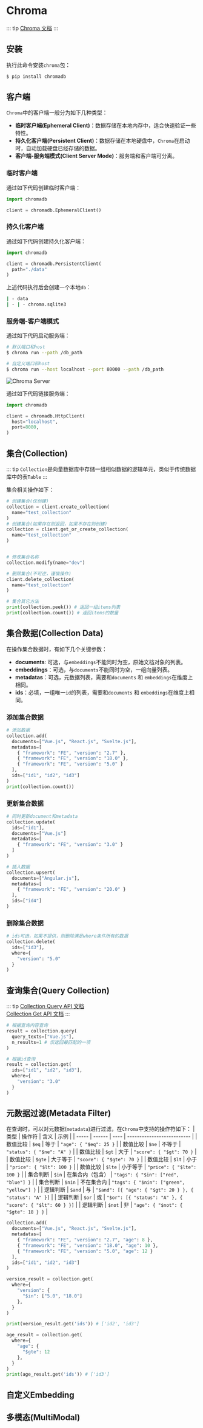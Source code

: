 # Chroma
::: tip
[Chroma 文档](https://docs.trychroma.com/docs/overview/introduction)
:::

## 安装

执行此命令安装`chroma`包：
```sh
$ pip install chromadb
```

## 客户端
`Chroma`中的客户端一般分为如下几种类型：
* **临时客户端(Ephemeral Client)**：数据存储在本地内存中，适合快速验证一些特性。
* **持久化客户端(Persistent Client)**：数据存储在本地硬盘中，`Chroma`在启动时，自动加载硬盘已经存储的数据。
* **客户端-服务端模式(Client Server Mode)**：服务端和客户端可分离。

### 临时客户端
通过如下代码创建临时客户端：
```py
import chromadb

client = chromadb.EphemeralClient()
```

### 持久化客户端
通过如下代码创建持久化客户端：
```py
import chromadb

client = chromadb.PersistentClient(
  path="./data"
)
```
上述代码执行后会创建一个本地`db`：
```sh
| - data
| - | - chroma.sqlite3
```

### 服务端-客户端模式
通过如下代码启动服务端：
```sh
# 默认端口和host
$ chroma run --path /db_path

# 自定义端口和host
$ chroma run --host localhost --port 80000 --path /db_path
```
![Chroma Server](../../../images/rag/rag_chroma_server.png)

通过如下代码链接服务端：
```py
import chromadb

client = chromadb.HttpClient(
  host="localhost",
  port=8080,
)
```

## 集合(Collection)
::: tip
`Collection`是向量数据库中存储一组相似数据的逻辑单元，类似于传统数据库中的表`Table`
:::

集合相关操作如下：
```py
# 创建集合(仅创建)
collection = client.create_collection(
  name="test_collection"
)
# 创建集合(如果存在则返回，如果不存在则创建)
collection = client.get_or_create_collection(
  name="test_collection"
)


# 修改集合名称
collection.modify(name="dev")

# 删除集合(不可逆，谨慎操作)
client.delete_collection(
  name="test_collection"
)

# 集合其它方法
print(collection.peek()) # 返回一组items列表
print(collection.count()) # 返回items的数量
```

## 集合数据(Collection Data)
在操作集合数据时，有如下几个关键参数：
* **documents**: 可选，与`embeddings`不能同时为空，原始文档对象的列表。
* **embeddings**：可选，与`documents`不能同时为空，一组向量列表。
* **metadatas**：可选，元数据列表，需要和`documents` 和 `embeddings`在维度上相同。
* **ids**：必填，一组唯一`id`的列表，需要和`documents` 和 `embeddings`在维度上相同。


### 添加集合数据
```py
# 添加数据
collection.add(
  documents=["Vue.js", "React.js", "Svelte.js"],
  metadatas=[
    { "framework": "FE", "version": "2.7" },
    { "framework": "FE", "version": "18.0" },
    { "framework": "FE", "version": "5.0" }
  ],
  ids=["id1", "id2", "id3"]
)
print(collection.count())
```

### 更新集合数据
```py
# 同时更新document和metadata
collection.update(
  ids=["id1"],
  documents=["Vue.js"]
  metadatas=[
    { "framework": "FE", "version": "3.0" }
  ]
)

# 插入数据
collection.upsert(
  documents=["Angular.js"],
  metadatas=[
    { "framework": "FE", "version": "20.0" }
  ],
  ids=["id4"]
)
```

### 删除集合数据
```py
# ids可选，如果不提供，则删除满足where条件所有的数据
collection.delete(
  ids=["id3"],
  where={
    "version": "5.0"
  }
)
```

## 查询集合(Query Collection)
::: tip
[Collection Query API 文档](https://docs.trychroma.com/reference/python/collection#query) <br/>
[Collection Get API 文档](https://docs.trychroma.com/reference/python/collection#get)
:::
```py
# 根据查询内容查询
result = collection.query(
  query_texts=["Vue.js"],
  n_results=1 # 仅返回最匹配的一项
)

# 根据id查询
result = collection.get(
  ids=["id1", "id2", "id3"],
  where={
    "version": "3.0"
  }
)
```

## 元数据过滤(Metadata Filter)
在查询时，可以对元数据(`metadata`)进行过滤，在`Chroma`中支持的操作符如下：
| 类型     | 操作符 | 含义  | 示例                   |
| ----- | ------ | ---- | -------------------------- |
| 数值比较 | `$eq`  | 等于   | `"age": { "$eq": 25 }`     |
| 数值比较 | `$ne`  | 不等于  | `"status": { "$ne": "A" }` |
| 数值比较 | `$gt`  | 大于   | `"score": { "$gt": 70 }`   |
| 数值比较 | `$gte` | 大于等于 | `"score": { "$gte": 70 }`  |
| 数值比较 | `$lt`  | 小于   | `"price": { "$lt": 100 }`  |
| 数值比较 | `$lte` | 小于等于 | `"price": { "$lte": 100 }` |
| 集合判断 | `$in`  | 在集合内（包含） | `"tags": { "$in": ["red", "blue"] }`   |
| 集合判断 | `$nin` | 不在集合内    | `"tags": { "$nin": ["green", "yellow"] }` |
| 逻辑判断 | `$and` | 与  | `"$and": [{ "age": { "$gt": 20 } }, { "status": "A" }]`  |
| 逻辑判断 | `$or`  | 或  | `"$or": [{ "status": "A" }, { "score": { "$lt": 60 } }]` |
| 逻辑判断 | `$not` | 非  | `"age": { "$not": { "$gte": 18 } }`                      |

```py
collection.add(
  documents=["Vue.js", "React.js", "Svelte.js"],
  metadatas=[
    { "framework": "FE", "version": "2.7", "age": 8 },
    { "framework": "FE", "version": "18.0", "age": 10 },
    { "framework": "FE", "version": "5.0", "age": 12 }
  ],
  ids=["id1", "id2", "id3"]
)

version_result = collection.get(
  where={
    "version": {
      "$in": ["5.0", "18.0"]
    },
  }
)

print(version_result.get('ids')) # ['id2', 'id3']

age_result = collection.get(
  where={
    "age": {
      "$gte": 12
    },
  }
)
print(age_result.get('ids')) # ['id3']
```

## 自定义Embedding

## 多模态(MultiModal)